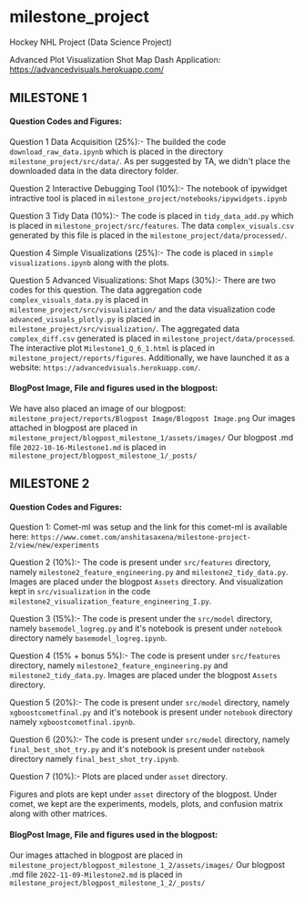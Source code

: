 # milestone_project
Hockey NHL Project (Data Science Project)

Advanced Plot Visualization Shot Map Dash Application: https://advancedvisuals.herokuapp.com/

## MILESTONE 1
#### Question Codes and Figures:

Question 1 Data Acquisition (25%):-
The builded the code `download_raw_data.ipynb` which is placed in the directory `milestone_project/src/data/`. As per suggested by TA, we didn't place the downloaded data in the data directory folder.

Question 2 Interactive Debugging Tool (10%):-
The notebook of ipywidget intractive tool is placed in `milestone_project/notebooks/ipywidgets.ipynb`

Question 3 Tidy Data (10%):-
The code is placed in `tidy_data_add.py` which is placed in `milestone_project/src/features`. The data `complex_visuals.csv` generated by this file is placed in the `milestone_project/data/processed/`.

Question 4 Simple Visualizations (25%):-
The code is placed in `simple visualizations.ipynb` along with the plots.

Question 5 Advanced Visualizations: Shot Maps (30%):-
There are two codes for this question. The data aggregation code `complex_visuals_data.py` is placed in `milestone_project/src/visualization/` and the data visualization code `advanced_visuals_plotly.py` is placed in `milestone_project/src/visualization/`. The aggregated data `complex_diff.csv` generated is placed in `milestone_project/data/processed`. The interactive plot `Milestone1_Q_6_1.html` is placed in `milestone_project/reports/figures`. Additionally, we have launched it as a website: `https://advancedvisuals.herokuapp.com/`.

#### BlogPost Image, File and figures used in the blogpost:

We have also placed an image of our blogpost: `milestone_project/reports/Blogpost Image/Blogpost Image.png`
Our images attached in blogpost are placed in `milestone_project/blogpost_milestone_1/assets/images/`
Our blogpost .md file `2022-10-16-Milestone1.md` is placed in `milestone_project/blogpost_milestone_1/_posts/`


## MILESTONE 2
#### Question Codes and Figures:

Question 1:
Comet-ml was setup and the link for this comet-ml is available here: `https://www.comet.com/anshitasaxena/milestone-project-2/view/new/experiments`

Question 2 (10%):-
The code is present under `src/features` directory, namely `milestone2_feature_engineering.py` and `milestone2_tidy_data.py`. Images are placed under the blogpost `Assets` directory. And visualization kept in `src/visualization` in the code `milestone2_visualization_feature_engineering_I.py`.

Question 3 (15%):-
The code is present under the `src/model` directory, namely `basemodel_logreg.py` and it's notebook is present under `notebook` directory namely `basemodel_logreg.ipynb`.

Question 4 (15% + bonus 5%):-
The code is present under `src/features` directory, namely `milestone2_feature_engineering.py` and `milestone2_tidy_data.py`. Images are placed under the blogpost `Assets` directory. 

Question 5 (20%):-
The code is present under `src/model` directory, namely `xgboostcometfinal.py` and it's notebook is present under `notebook` directory namely `xgboostcometfinal.ipynb`.

Question 6 (20%):-
The code is present under `src/model` directory, namely `final_best_shot_try.py` and it's notebook is present under `notebook` directory namely `final_best_shot_try.ipynb`.

Question 7 (10%):-
Plots are placed under `asset` directory.

Figures and plots are kept under `asset` directory of the blogpost. Under comet, we kept are the experiments, models, plots, and confusion matrix along with other matrices.

#### BlogPost Image, File and figures used in the blogpost:

Our images attached in blogpost are placed in `milestone_project/blogpost_milestone_1_2/assets/images/`
Our blogpost .md file `2022-11-09-Milestone2.md` is placed in `milestone_project/blogpost_milestone_1_2/_posts/`
